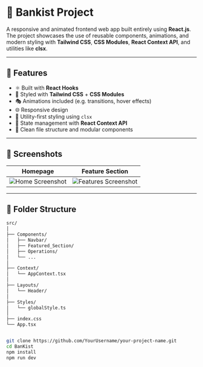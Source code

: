 # 🎯 Bankist Project

A responsive and animated frontend web app built entirely using **React.js**.  
The project showcases the use of reusable components, animations, and modern styling with **Tailwind CSS**, **CSS Modules**, **React Context API**, and utilities like **clsx**.

---

## 🚀 Features

- ⚛️ Built with **React Hooks**
- 💅 Styled with **Tailwind CSS** + **CSS Modules**
- 🎭 Animations included (e.g. transitions, hover effects)
- 🌐 Responsive design
- 🌈 Utility-first styling using `clsx`
- 🧠 State management with **React Context API**
- 📁 Clean file structure and modular components

---

## 📸 Screenshots


| Homepage | Feature Section |
|----------|-----------------|
| ![Home Screenshot](file:///C:/Users/Mohamed/Downloads/Screenshot%20(158).png) | ![Features Screenshot](file:///C:/Users/Mohamed/OneDrive%20-%20Akhbar%20Elyom%20Academy/Pictures/Screenshots/Screenshot%20(159).png) |


---

## 📂 Folder Structure

```bash
src/
│
├── Components/
│   ├── Navbar/
│   ├── Featured_Section/
│   ├── Operations/
│   └── ...
│
├── Context/
│   └── AppContext.tsx
│
├── Layouts/
│   └── Header/
│
├── Styles/
│   └── globalStyle.ts
│
├── index.css
└── App.tsx


git clone https://github.com/YourUsername/your-project-name.git
cd BanKist
npm install
npm run dev
